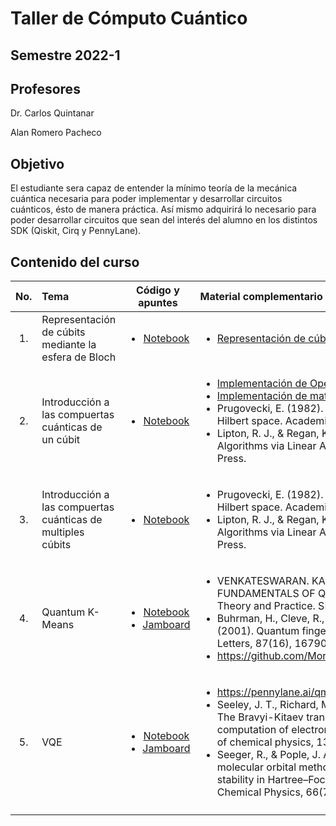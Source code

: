  # Taller de Cómputo Cuántico
## Semestre 2022-1

## Profesores
Dr. Carlos Quintanar 

Alan Romero Pacheco

## Objetivo
El estudiante sera capaz de entender la mínimo teoría de la mecánica cuántica necesaria para poder implementar y desarrollar circuitos cuánticos, ésto de manera práctica. Así mismo adquirirá lo necesario para poder desarrollar circuitos que sean del interés del alumno en los distintos SDK (Qiskit, Cirq y PennyLane).

## Contenido del curso
| No.        | Tema          |Código y apuntes |  Material complementario|
| :-------------: |:-------------| :-----:| :-----|
| 1.              | Representación de cúbits mediante la esfera de Bloch|  <ul> <li>[Notebook](https://colab.research.google.com/drive/1-aKIRrlbw6RhE9rgcO3VLUX3jmM35ZFv?usp=sharing)</li></ul>   | <ul> <li> [Representación de cúbits](https://qiskit.org/textbook/ch-states/representing-qubit-states.html) </li> </ul> | 
| 2.              | Introducción a las compuertas cuánticas de un cúbit|  <ul> <li>[Notebook](https://colab.research.google.com/drive/178hc-tY96jNDUr3H2oLtHrmSoP1ioi0G?usp=sharing)</li></ul>   |  <ul><li>[Implementación de Operador de Rotación](https://pennylane.ai/qml/demos/tutorial_qubit_rotation.html)<li> [Implementación de matrices de Pauli](https://qiskit.org/textbook/ch-states/single-qubit-gates.html) <li> Prugovecki, E. (1982). Quantum mechanics in Hilbert space. Academic Press. </li> <li> Lipton, R. J., & Regan, K. W. (2014). Quantum Algorithms via Linear Algebra: A Primer. MIT Press. </li></ul>  | 
| 3.              | Introducción a las compuertas cuánticas de multiples cúbits|  <ul> <li>[Notebook](https://colab.research.google.com/drive/12YKtyJTd2y9hGcH6Ib-0GOzhbEG5Ks_4?usp=sharing)</li></ul>   |  <ul><li> Prugovecki, E. (1982). Quantum mechanics in Hilbert space. Academic Press. </li> <li> Lipton, R. J., & Regan, K. W. (2014). Quantum Algorithms via Linear Algebra: A Primer. MIT Press. </li></ul>  | 
| 4.              | Quantum K-Means|  <ul> <li>[Notebook](https://colab.research.google.com/drive/1tOauyztwn2jNu_bTyO0_8mRS9JwSykFd?usp=sharing)</li><li>[Jamboard](https://jamboard.google.com/d/1KEeFom1T9OQ3K2PQtHGG17Q-az8q7EFTxTwkyIxf510/edit?usp=sharing)</li> </ul>   |  <ul><li> VENKATESWARAN. KASIRAJAN. (2021). FUNDAMENTALS OF QUANTUM COMPUTING: Theory and Practice. SPRINGER. </li> <li>Buhrman, H., Cleve, R., Watrous, J., & De Wolf, R. (2001). Quantum fingerprinting. Physical Review Letters, 87(16), 167902.</li> <li> https://github.com/Morcu/q-means.git </li></ul>  | 
| 5.              | VQE|  <ul> <li>[Notebook](https://colab.research.google.com/drive/1OFZ88dfzYFnxJK2aUYq8a8ZN1XEkOwg9?usp=sharing)</li><li>[Jamboard](https://jamboard.google.com/d/1kjjNXPKa7dy1Scf2N3WR90JZfk481v_BE-wfggW0YVE/edit?usp=sharing)</li> </ul>   |  <ul><li>https://pennylane.ai/qml/demos/tutorial_vqe.html</li> <li>Seeley, J. T., Richard, M. J., & Love, P. J. (2012). The Bravyi-Kitaev transformation for quantum computation of electronic structure. The Journal of chemical physics, 137(22), 224109.</li> <li>Seeger, R., & Pople, J. A. (1977). Self‐consistent molecular orbital methods. XVIII. Constraints and stability in Hartree–Fock theory. The Journal of Chemical Physics, 66(7), 3045-3050.
 </li></ul>  | 

